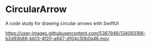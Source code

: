 # CircularArrow

A code study for drawing circular arrows with SwiftUI

https://user-images.githubusercontent.com/5387946/134093188-b2d93b88-bb13-4f20-a847-d104c50b0a46.mov


